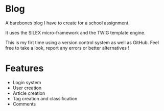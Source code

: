 Blog
==========
A barebones blog I have to create for a school assignment.

It uses the SILEX micro-framework and the TWIG template engine.

This is my firt time using a version control system as well as GitHub. Feel free to take a look, report any errors or better alternatives !

Features
==========
- Login system
- User creation
- Article creation
- Tag creation and classification
- Comments
